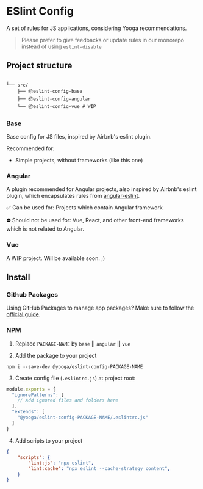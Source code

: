 # ESlint Config

A set of rules for JS applications, considering Yooga recommendations.

> Please prefer to give feedbacks or update rules in our monorepo instead of using `eslint-disable`


## Project structure

```shell
.
└── src/
    ├── 📦eslint-config-base
    ├── 📦eslint-config-angular
    └── 📦eslint-config-vue # WIP
```

### Base

Base config for JS files, inspired by Airbnb's eslint plugin.

Recommended for:
- Simple projects, without frameworks (like this one)

### Angular

A plugin recommended for Angular projects, also inspired by Airbnb's eslint plugin, which encapsulates rules from [angular-eslint](https://github.com/angular-eslint/).

✅ Can be used for:
Projects which contain Angular framework

⛔ Should not be used for:
Vue, React, and other front-end frameworks which is not related to Angular.

### Vue

A WIP project. Will be available soon. ;)


## Install

### Github Packages

Using GitHub Packages to manage app packages? Make sure to follow the [official guide](https://docs.github.com/en/packages/working-with-a-github-packages-registry/working-with-the-npm-registry#installing-a-package).

### NPM

1. Replace `PACKAGE-NAME` by `base` || `angular` || `vue`

2. Add the package to your project
```shell
npm i --save-dev @yooga/eslint-config-PACKAGE-NAME
```

3. Create config file (`.eslintrc.js`) at project root:
```js
module.exports = {
  "ignorePatterns": [
    // Add ignored files and folders here
  ],
  "extends": [
    "@yooga/eslint-config-PACKAGE-NAME/.eslintrc.js"
  ]
}
```

4. Add scripts to your project
```json package.json
{
    "scripts": {
        "lint:js": "npx eslint",
        "lint:cache": "npx eslint --cache-strategy content",
    }
}
```
